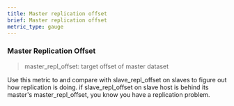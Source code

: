 ```yaml
---
title: Master replication offset
brief: Master replication offset
metric_type: gauge
---
```


### Master Replication Offset

> master_repl_offset: target offset of master dataset

Use this metric to and compare with slave_repl_offset on slaves to figure out how replication is doing.  if slave_repl_offset on slave host is behind its  master's master_repl_offset, you know you have a replication problem.
